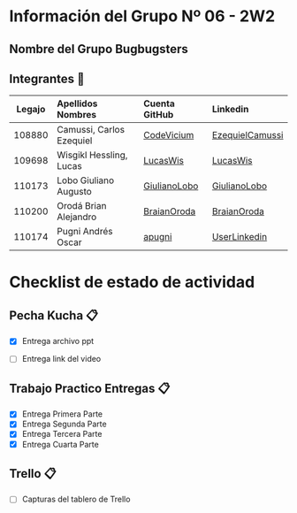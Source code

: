 # Información del Grupo Nº 06 - 2W2


## Nombre del Grupo Bugbugsters


## Integrantes :busts_in_silhouette:

| Legajo| Apellidos Nombres  | Cuenta GitHub | Linkedin
| :------: | :-------- | :-------- | :-------- |
| 108880 | Camussi, Carlos Ezequiel |[CodeVicium](https://github.com/CodeVicium)|[EzequielCamussi](https://www.linkedin.com/in/ezequiel-camussi-584620172/)|
| 109698 | Wisgikl Hessling, Lucas | [LucasWis](https://github.com/LucasWis)|[LucasWis](https://www.linkedin.com/in/lucas-wisgikl-3bb13a13b)|
| 110173 | Lobo Giuliano Augusto |[GiulianoLobo](https://github.com/GiulianoLobo)|[GiulianoLobo](https://www.linkedin.com/in/giuliano-lobo-733315117/)|
| 110200 | Orodá Brian Alejandro |[BraianOroda](https://github.com/BraianOroda)|[BraianOroda](https://www.linkedin.com/in/braian-oroda-17616b12a/)|
| 110174 | Pugni Andrés Oscar |[apugni](https://github.com/apugni)|[UserLinkedin](https://www.linkedin.com/in/andres-pugni-a0a4182a/)|

# Checklist de estado de actividad

## Pecha Kucha :clipboard:
- [x] Entrega archivo ppt

- [ ] Entrega link del video

## Trabajo Practico Entregas :clipboard:
- [x] Entrega Primera Parte
- [x] Entrega Segunda Parte
- [x] Entrega Tercera Parte
- [x] Entrega Cuarta Parte

## Trello :clipboard:
- [ ] Capturas del tablero de Trello

